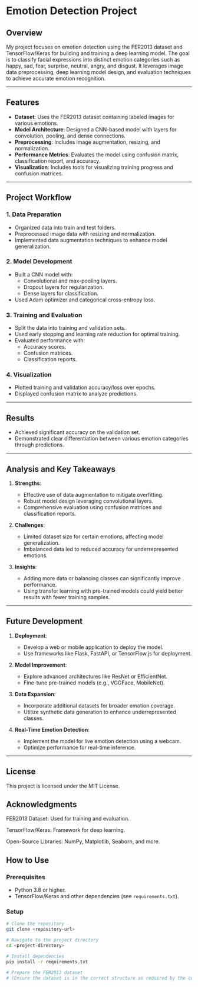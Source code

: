 # Emotion Detection Project

## Overview
My project focuses on emotion detection using the FER2013 dataset and TensorFlow/Keras for building and training a deep learning model. The goal is to classify facial expressions into distinct emotion categories such as happy, sad, fear, surprise, neutral, angry, and disgust. It leverages image data preprocessing, deep learning model design, and evaluation techniques to achieve accurate emotion recognition.

---

## Features
- **Dataset**: Uses the FER2013 dataset containing labeled images for various emotions.
- **Model Architecture**: Designed a CNN-based model with layers for convolution, pooling, and dense connections.
- **Preprocessing**: Includes image augmentation, resizing, and normalization.
- **Performance Metrics**: Evaluates the model using confusion matrix, classification report, and accuracy.
- **Visualization**: Includes tools for visualizing training progress and confusion matrices.

---

## Project Workflow

### 1. Data Preparation
- Organized data into train and test folders.
- Preprocessed image data with resizing and normalization.
- Implemented data augmentation techniques to enhance model generalization.

### 2. Model Development
- Built a CNN model with:
  - Convolutional and max-pooling layers.
  - Dropout layers for regularization.
  - Dense layers for classification.
- Used Adam optimizer and categorical cross-entropy loss.

### 3. Training and Evaluation
- Split the data into training and validation sets.
- Used early stopping and learning rate reduction for optimal training.
- Evaluated performance with:
  - Accuracy scores.
  - Confusion matrices.
  - Classification reports.

### 4. Visualization
- Plotted training and validation accuracy/loss over epochs.
- Displayed confusion matrix to analyze predictions.

---

## Results
- Achieved significant accuracy on the validation set.
- Demonstrated clear differentiation between various emotion categories through predictions.

---

## Analysis and Key Takeaways
1. **Strengths**:
   - Effective use of data augmentation to mitigate overfitting.
   - Robust model design leveraging convolutional layers.
   - Comprehensive evaluation using confusion matrices and classification reports.

2. **Challenges**:
   - Limited dataset size for certain emotions, affecting model generalization.
   - Imbalanced data led to reduced accuracy for underrepresented emotions.

3. **Insights**:
   - Adding more data or balancing classes can significantly improve performance.
   - Using transfer learning with pre-trained models could yield better results with fewer training samples.

---

## Future Development
1. **Deployment**:
   - Develop a web or mobile application to deploy the model.
   - Use frameworks like Flask, FastAPI, or TensorFlow.js for deployment.

2. **Model Improvement**:
   - Explore advanced architectures like ResNet or EfficientNet.
   - Fine-tune pre-trained models (e.g., VGGFace, MobileNet).

3. **Data Expansion**:
   - Incorporate additional datasets for broader emotion coverage.
   - Utilize synthetic data generation to enhance underrepresented classes.

4. **Real-Time Emotion Detection**:
   - Implement the model for live emotion detection using a webcam.
   - Optimize performance for real-time inference.

---
## License

This project is licensed under the MIT License.

## Acknowledgments

FER2013 Dataset: Used for training and evaluation.

TensorFlow/Keras: Framework for deep learning.

Open-Source Libraries: NumPy, Matplotlib, Seaborn, and more.

## How to Use
### Prerequisites
- Python 3.8 or higher.
- TensorFlow/Keras and other dependencies (see `requirements.txt`).

### Setup
```bash
# Clone the repository
git clone <repository-url>

# Navigate to the project directory
cd <project-directory>

# Install dependencies
pip install -r requirements.txt

# Prepare the FER2013 dataset
# (Ensure the dataset is in the correct structure as required by the code)

